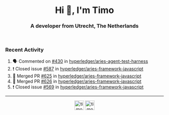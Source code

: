 <h1 align="center">Hi 👋, I'm Timo</h1>
<h3 align="center">A developer from Utrecht, The Netherlands</h3>
<br/>
<!-- https://github.com/rahuldkjain/github-profile-readme-generator --!>

<!--  <p align="left"><img src="https://github-readme-stats.vercel.app/api?username=timoglastra&show_icons=true&count_private=true&" alt="timoglastra" /></p> --!>

<!--
Github language stats
<p align="left"><img src="https://github-readme-stats.vercel.app/api/top-langs/?username=timoglastra&layout=compact" alt="timoglastra" /><p>
-->

<!-- Codestats language stats -->
<!-- <p align="left"><img src="https://codestats-readme.vercel.app/api/top-langs/?username=timoglastra&layout=compact&language_count=12" alt="timoglastra" /><p>    --!>
  
<h3>Recent Activity</h3>

<!--START_SECTION:activity-->
1. 🗣 Commented on [#430](https://github.com/hyperledger/aries-agent-test-harness/issues/430) in [hyperledger/aries-agent-test-harness](https://github.com/hyperledger/aries-agent-test-harness)
2. ❗️ Closed issue [#587](https://github.com/hyperledger/aries-framework-javascript/issues/587) in [hyperledger/aries-framework-javascript](https://github.com/hyperledger/aries-framework-javascript)
3. 🎉 Merged PR [#625](https://github.com/hyperledger/aries-framework-javascript/pull/625) in [hyperledger/aries-framework-javascript](https://github.com/hyperledger/aries-framework-javascript)
4. 🎉 Merged PR [#626](https://github.com/hyperledger/aries-framework-javascript/pull/626) in [hyperledger/aries-framework-javascript](https://github.com/hyperledger/aries-framework-javascript)
5. ❗️ Closed issue [#569](https://github.com/hyperledger/aries-framework-javascript/issues/569) in [hyperledger/aries-framework-javascript](https://github.com/hyperledger/aries-framework-javascript)
<!--END_SECTION:activity-->

---

<p align="center">
<a href="https://twitter.com/timoglastra" target="blank"><img align="center" src="https://cdn.jsdelivr.net/npm/simple-icons@3.0.1/icons/twitter.svg" alt="timoglastra" height="30" width="30" /></a>
<a href="https://linkedin.com/in/timoglastra" target="blank"><img align="center" src="https://cdn.jsdelivr.net/npm/simple-icons@3.0.1/icons/linkedin.svg" alt="timoglastra" height="30" width="30" /></a>
</p>



